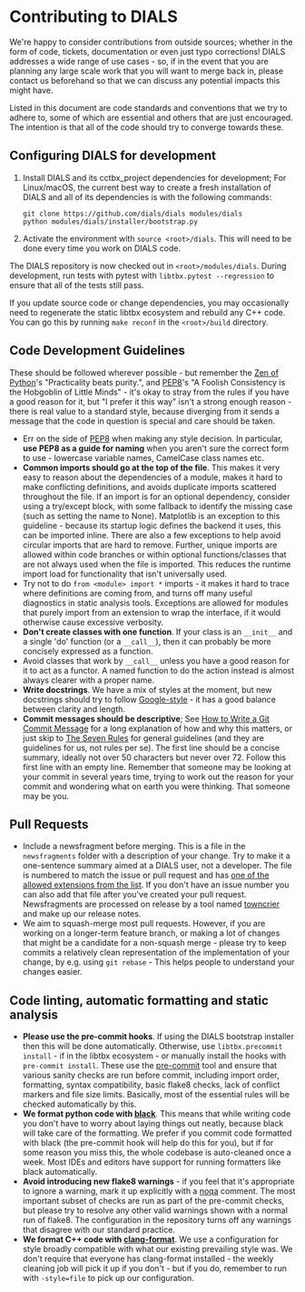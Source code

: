 # Contributing to DIALS

We're happy to consider contributions from outside sources; whether in the form
of code, tickets, documentation or even just typo corrections! DIALS addresses
a wide range of use cases - so, if in the event that you are planning any large
scale work that you will want to merge back in, please contact us beforehand so
that we can discuss any potential impacts this might have.

Listed in this document are code standards and conventions that we try
to adhere to, some of which are essential and others that are just encouraged.
The intention is that all of the code should try to converge towards these.

## Configuring DIALS for development

1.  Install DIALS and its cctbx_project dependencies for development; For
    Linux/macOS, the current best way to create a fresh installation of DIALS
    and all of its dependencies is with the following commands:
    ```
    git clone https://github.com/dials/dials modules/dials
    python modules/dials/installer/bootstrap.py
    ```
2.  Activate the environment with `source <root>/dials`. This will
    need to be done every time you work on DIALS code.

The DIALS repository is now checked out in `<root>/modules/dials`. During
development, run tests with pytest with `libtbx.pytest --regression` to ensure
that all of the tests still pass.

If you update source code or change dependencies, you may occasionally need
to regenerate the static libtbx ecosystem and rebuild any C++ code. You can
go this by running `make reconf` in the `<root>/build` directory.

## Code Development Guidelines

These should be followed wherever possible - but remember the [Zen of Python]'s
"Practicality beats purity.", and [PEP8]'s "A Foolish Consistency is the
Hobgoblin of Little Minds" - it's okay to stray from the rules if you have a
good reason for it, but "I prefer it this way" isn't a strong enough reason -
there is real value to a standard style, because diverging from it sends a
message that the code in question is special and care should be taken.

- Err on the side of [PEP8] when making any style decision. In particular,
  **use PEP8 as a guide for naming** when you aren't sure the correct form to
  use - lowercase variable names, CamelCase class names etc.
- **Common imports should go at the top of the file**.  This makes it very easy
  to reason about the dependencies of a module, makes it hard to make
  conflicting definitions, and avoids duplicate imports scattered throughout
  the file. If an import is for an optional dependency, consider using a
  try/except block, with some fallback to identify the missing case (such as
  setting the name to None). Matplotlib is an exception to this guideline -
  because its startup logic defines the backend it uses, this can be imported
  inline. There are also a few exceptions to help avoid circular imports that
  are hard to remove. Further, unique imports are allowed within code branches
  or within optional functions/classes that are not always used when the file is
  imported.  This reduces the runtime import load for functionality that isn't
  universally used.
- Try not to do `from <module> import *` imports - it makes it hard to trace
  where definitions are coming from, and turns off many useful diagnostics in
  static analysis tools. Exceptions are allowed for modules that purely import
  from an extension to wrap the interface, if it would otherwise cause
  excessive verbosity.
- **Don't create classes with one function**. If your class is an `__init__`
  and a single 'do' function (or a `__call__`), then it can probably be more
  concisely expressed as a function.
- Avoid classes that work by `__call__` unless you have a good reason for it to
  act as a functor. A named function to do the action instead is almost always
  clearer with a proper name.
- **Write docstrings**. We have a mix of styles at the moment, but new
  docstrings should try to follow [Google-style] - it has a good balance
  between clarity and length.
- **Commit messages should be descriptive**; See [How to Write a Git Commit
  Message] for a long explanation of how and why this matters, or just skip to
  [The Seven Rules] for general guidelines (and they are guidelines for us, not
  rules per se). The first line should be a concise summary, ideally not over
  50 characters but never over 72. Follow this first line with an empty line.
  Remember that someone may be looking at your commit in several years time,
  trying to work out the reason for your commit and wondering what on earth you
  were thinking. That someone may be you.

## Pull Requests

- Include a newsfragment before merging. This is a file in the
  `newsfragments` folder with a description of your change. Try to make it
  a one-sentence summary aimed at a DIALS user, not a developer. The file is
  numbered to match the issue or pull request and has 
  [one of the allowed extensions from the list][news-README]. 
  If you don't have an issue number you can also add that file after you've
  created your pull request. Newsfragments are processed on release by a
  tool named [towncrier] and make up our release notes. 
- We aim to squash-merge most pull requests. However, if you are working on a
  longer-term feature branch, or making a lot of changes that might be a
  candidate for a non-squash merge - please try to keep commits a relatively
  clean representation of the implementation of your change, by e.g. using
  `git rebase` - This helps people to understand your changes easier.


## Code linting, automatic formatting and static analysis

- **Please use the pre-commit hooks**. If using the DIALS bootstrap installer
  then this will be done automatically. Otherwise, use `libtbx.precommit
  install` - if in the libtbx ecosystem - or manually install the hooks with
  `pre-commit install`. These use the [pre-commit] tool and ensure that
  various sanity checks are run before commit, including import order,
  formatting, syntax compatibility, basic flake8 checks, lack of conflict
  markers and file size limits. Basically, most of the essential rules will be
  checked automatically by this.
- **We format python code with [black]**. This means that while writing code
  you don't have to worry about laying things out neatly, because black will
  take care of the formatting. We prefer if you commit code formatted with
  black (the pre-commit hook will help do this for you), but if for some reason
  you miss this, the whole codebase is auto-cleaned once a week. Most IDEs
  and editors have support for running formatters like black automatically.
- **Avoid introducing new flake8 warnings** - if you feel that it's appropriate
  to ignore a warning, mark it up explicitly with a [noqa] comment. The most
  important subset of checks are run as part of the pre-commit checks, but
  please try to resolve any other valid warnings shown with a normal run of
  flake8. The configuration in the repository turns off any warnings that
  disagree with our standard practice.
- **We format C++ code with [clang-format]**. We use a configuration for style
  broadly compatible with what our existing prevailing style was. We don't
  require that everyone has clang-format installed - the weekly cleaning job
  will pick it up if you don't - but if you do, remember to run with
  `-style=file` to pick up our configuration.


[pre-commit]: https://github.com/pre-commit/pre-commit
[black]: https://github.com/psf/black
[isort]: https://github.com/PyCQA/isort
[clang-format]: https://clang.llvm.org/docs/ClangFormat.html
[noqa]: http://flake8.pycqa.org/en/3.7.7/user/violations.html#in-line-ignoring-errors
[PEP8]: https://www.python.org/dev/peps/pep-0008
[Google-style]: https://sphinxcontrib-napoleon.readthedocs.io/en/latest/example_google.html
[Zen of Python]: https://www.python.org/dev/peps/pep-0020/#the-zen-of-python
[How to Write a Git Commit Message]: https://chris.beams.io/posts/git-commit
[The Seven Rules]: https://chris.beams.io/posts/git-commit/#seven-rules
[news-README]: https://github.com/dials/dials/blob/master/newsfragments/README.MD
[towncrier]: https://github.com/twisted/towncrier
